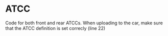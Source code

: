 # ATCC
Code for both front and rear ATCCs.
When uploading to the car, make sure that the ATCC definition is set correcly (line 22)


